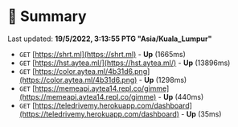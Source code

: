 # 📖 Summary
Last updated: **19/5/2022, 3:13:55 PTG "Asia/Kuala_Lumpur"**

- `GET` [https://shrt.ml](https://shrt.ml) - **Up** (1665ms)
- `GET` [https://hst.aytea.ml/](https://hst.aytea.ml/) - **Up** (13896ms)
- `GET` [https://color.aytea.ml/4b31d6.png](https://color.aytea.ml/4b31d6.png) - **Up** (1298ms)
- `GET` [https://memeapi.aytea14.repl.co/gimme](https://memeapi.aytea14.repl.co/gimme) - **Up** (440ms)
- `GET` [https://teledrivemy.herokuapp.com/dashboard](https://teledrivemy.herokuapp.com/dashboard) - **Up** (35ms)
